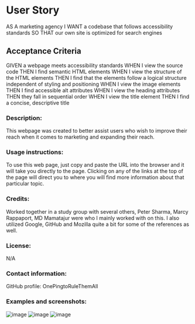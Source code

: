 # User Story
AS A marketing agency
I WANT a codebase that follows accessibility standards
SO THAT our own site is optimized for search engines

## Acceptance Criteria
GIVEN a webpage meets accessibility standards
WHEN I view the source code
THEN I find semantic HTML elements
WHEN I view the structure of the HTML elements
THEN I find that the elements follow a logical structure independent of styling and positioning
WHEN I view the image elements
THEN I find accessible alt attributes
WHEN I view the heading attributes
THEN they fall in sequential order
WHEN I view the title element
THEN I find a concise, descriptive title

### Description:
This webpage was created to better assist users who wish to improve their reach when it comes to marketing and expanding their reach. 

### Usage instructions: 
To use this web page, just copy and paste the URL into the browser and it will take you directly to the page. Clicking on any of the links at the top of the page will direct you to where you will find more information about that particular topic.

### Credits: 
Worked together in a study group with several others, Peter Sharma, Marcy Rappaport, MD Mamatajur were who I mainly worked with on this. I also utilized Google, GitHub and Mozilla quite a bit for some of the references as well. 

### License: 
N/A

### Contact information: 
GitHub profile: OnePingtoRuleThemAll

### Examples and screenshots: 
![image](Better-Marketing-Links.png)
![image](Search-Engine-Link-Example.png)
![image](Search-Engine-Link-Example-2.png)
